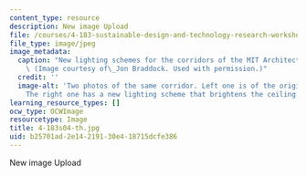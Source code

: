 ```yaml
---
content_type: resource
description: New image Upload
file: /courses/4-183-sustainable-design-and-technology-research-workshop-spring-2004/b25701ad2e14219130e418715dcfe386_4-183s04-th.jpg
file_type: image/jpeg
image_metadata:
  caption: "New lighting schemes for the corridors of the MIT Architecture Department.\
    \ (Image courtesy of\_Jon Braddock. Used with permission.)"
  credit: ''
  image-alt: 'Two photos of the same corridor. Left one is of the original corridor.
    The right one has a new lighting scheme that brightens the ceiling. '
learning_resource_types: []
ocw_type: OCWImage
resourcetype: Image
title: 4-183s04-th.jpg
uid: b25701ad-2e14-2191-30e4-18715dcfe386
---
```

New image Upload

